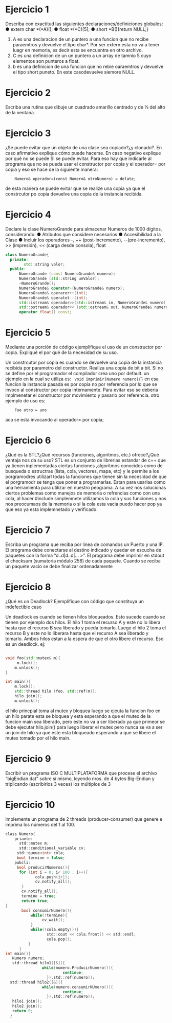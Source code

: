 # Ejercicio 1

Describa con exactitud las siguientes declaraciones/definiciones globales:
● extern char *(*A)();
● float *(*C)[5];
● short *B(){return NULL;}

1. A es una declaracion de un puntero a una funcion que no recibe paraemtros y devuelve el tipo char*. Por ser extern esta no va a tener luagr en memoria, es decir esta se encuentra en otro archivo. 
2. C es una definicion de un un puntero a un array de tamnio 5 cuyo elementos son punteros a float. 
3. b es una definicion de una funcion que no rebie oaraemtros y devuelve el tipo short puneto. En este casodevuelve siemore NULL.

# Ejercicio 2

 Escriba una rutina que dibuje un cuadrado amarillo centrado y de ⅓ del alto de la
ventana.

# Ejercicio 3

¿Se puede evitar que un objeto de una clase sea copiado?¿y clonado?. En caso afirmativo
explique cómo puede hacerse. En caso negativo explique por qué no se puede
Si se puede evitar. Para eso hay que indicarle al programa que no se pueda usar el constructor por copia y el operador= por copia y eso se hace de la siguiente manera:
``` Numero(const Numero& otroNUmero) = delate;
    Numero& operador=(const Numero& otroNumero) = delate;
```
de esta manera se puede evitar que se realize una copia ya que el constrcutor po copia devuelve una copia de la instancia recibida.

# Ejercicio 4

 Declare la clase NumeroGrande para almacenar Numeros de 1000 dígitos, considerando:
● Atributos que considere necesarios
● Accesibilidad a la Clase
● Incluir los operadores -, ++ (post-incremento), --(pre-incremento), >> (impresión),
<< (carga desde consola), float
```C++
class NumeroGrande{
  private:
        std::string valor;
  public:
      NumeroGrande (const NumeroGrande& numero);
      NumeroGrande (std::string unValor);
      ~NumeroGrande();
      NumeroGrande& operator-(NumeroGrande& numero);
      NumeroGrande& operaror++(int);
      NumeroGrande& operatot--(int);
      std::istream& operador>>(std::istream& in, NumeroGrande& numero);
      std::ostream& operador<< (std::ostream& out, NumeroGrande& numero);
      operator float() const;
```

# Ejercicio 5 

 Mediante una porción de código ejemplifique el uso de un constructor por copia. Expliqué
el por qué de la necesidad de su uso.

Un constrcutor por copia es cuando se devuelve una copia de la instancia recibida por parametro del constructor. Realiza una copia de bit a bit. Si no se define por el programador el compilador crea uno por default.
un ejemplo en la cual se utiliza es:
``` void imprimir(Numero numero){}```
en esa funcion la instancia pasada es por copia no por referencia por lo que se invoco al constructor por copia internamente. Para evitar eso se deberia implmenetar el constructor por movimiento y pasarlo por referencia. 
otro ejemplo de uso es:
``` Foo uno = Foo(1);
    Foo otro = uno 
 ``` 
 aca se esta invocando al operador= por copia;
 
 # Ejercicio 6
 
 ¿Qué es la STL?¿Qué recursos (funciones, algoritmos, etc.) ofrece?¿Qué ventaja nos da su
uso?
STL es un conjunto de librerias estandar de c++ que ya tienen inplementadas ciertas funciones ,algoritmos conocidos como de busqueda o estructras (lista, cola, vectores, mapa, etc) y le permite a los porgramodres utilizarl todas la funciones que tienen sin la necesidad de que el porgramodr se tenga que poner a programarlas. Estan para usarlas como una herramienta para utilizar en nuestro peograma. A su vez nos solucionas ciertos problemas como manejos de memoria o refrencias como con una cola, al hacer #include <queue> simplemnete utilizamos la cola y sus funciones y nos nos preocumaos de la memoria o si la cola esta vacia puedo hacer pop ya que eso ya esta implemnetado y verificado.

# Ejercicio 7

 Escriba un programa que reciba por línea de comandos un Puerto y una IP. El programa
debe conectarse al destino indicado y quedar en escucha de paquetes con la forma
“d..d|d..d|… >”. El programa debe imprimir en stdout el checksum (sumatoria módulo
256) de cada paquete. Cuando se reciba un paquete vacío se debe finalizar
ordenadamente

# Ejercicio 8
  
¿Qué es un Deadlock? Ejemplifique con código que constituya un indefectible caso
  
 Un deadlock es cuando se tienen hilos bloqueados. Esto sucede cuando se tienen por ejemplo dos hilos. El hilo 1 toma el recurso A y este no lo libera hasta que el recurso B sea liberado y pueda tomarlo. Luego el hilo 2 toma el recurso B y este no lo liberara hasta que el recurso A sea liberado y tomarlo. Ambos hilos estan a la espera de que el otro libere el recurso. Eso es un deadlock.
 ej:
 
 ```C++
 
 void foo(std::mutex& m){
      m.lock();
     m.unlock();
 }
 
 int main(){
     m.lock();
     std::thread hilo (foo, std::ref(m));
     hilo.join();
     m.unlock();
 ```
 el hilo princpial toma al mutex y bloquea luego se ejeuta la funcion foo en un hilo parate esta se bloquea y esta esperando a que el mutex de la funcion main sea liberado, pero este no va a ser liberado ya que primeor se debe ejecutar hilo.join() para luego liberar el mutex pero nunca se va a ser un join de hilo ya que este esta bloqueado esperando a que se libere el mutex tomado por el hilo main.
 
# Ejercicio 9
  
 Escribir un programa ISO C MULTIPLATAFORMA que procese el archivo “bigEndian.dat”
sobre sí mismo, leyendo nros. de 4 bytes Big-Endian y triplicando (escribirlos 3 veces) los
múltiplos de 3
 
# Ejercicio 10
 
Implemente un programa de 2 threads (producer-consumer) que genere e imprima los
números del 1 al 100.
```C
class Numero{
    priavte: 
      std::mutex m;
      std::conditional_variable cv;
     std::queue<int> cola;
     bool termine = false;
    pubcli:
     bool producirNumeros(){
      for (int i = 0; i< 100 ; i++){
             cola.push(i+1);
             cv.notify_all();
       }
       cv.notify_all();
       termine = true;
       return true;
} 
       bool consumirNumero(){
           while(!termine){
                cv_wait();
           }
           while(!cola.empty()){
                  std::cout << cola.front() << std::endl;
                  cola.pop();
          }
      }
int main(){
   Numero numero;
   std::thread hilo1([&]({
                while(numero.ProducirNumero()){
                         continue;
                  }),std::ref(numero));
  std::thread hilo2([&]({
                while(numero.consumirNUmero()){
                         continue;
                  }),std::ref(numero));
   hilo1.join();
   hilo2.join();
   return 0;
  }
   ```
                            
   
  
  
